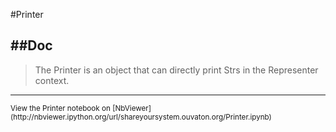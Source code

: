 
<!--
FrozenIsBool False
-->

#Printer

##Doc
----


> 
> The Printer is an object that can directly print 
> Strs in the Representer context.
> 
> 

----

<small>
View the Printer notebook on [NbViewer](http://nbviewer.ipython.org/url/shareyoursystem.ouvaton.org/Printer.ipynb)
</small>

